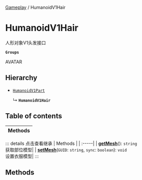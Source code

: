 [Gameplay](../modules/Gameplay.Gameplay.md) / HumanoidV1Hair

# HumanoidV1Hair <Badge type="tip" text="Class" /> <Score text="HumanoidV1Hair" />

人形对象V1头发接口

**`Groups`**

AVATAR

## Hierarchy

- [`HumanoidV1Part`](Gameplay.HumanoidV1Part.md)

  ↳ **`HumanoidV1Hair`**

## Table of contents

| Methods |
| :-----|


::: details 点击查看继承
| Methods |
| :-----|
| **[getMesh](Gameplay.HumanoidV1Part.md#getmesh)**(): `string` <br> 获取部位模型|
| **[setMesh](Gameplay.HumanoidV1Part.md#setmesh)**(`GUID`: `string`, `sync`: `boolean`): `void` <br> 设置衣服模型|
:::


## Methods